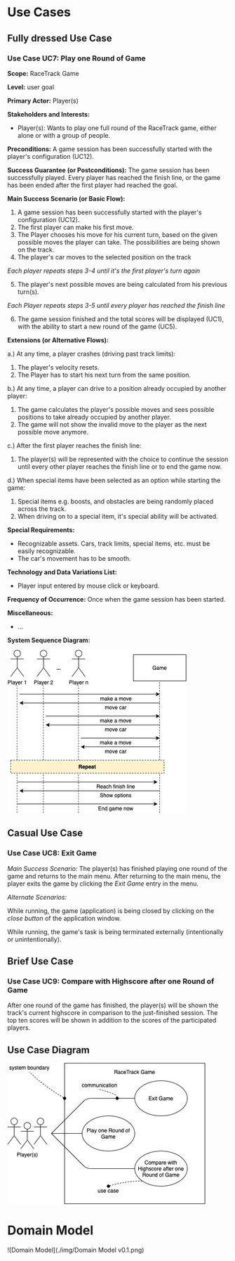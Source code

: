 # Use Cases

## Fully dressed Use Case

### Use Case UC7: Play one Round of Game

**Scope:** RaceTrack Game

**Level:** user goal

**Primary Actor:** Player(s)

**Stakeholders and Interests:**

- Player(s): Wants to play one full round of the RaceTrack game, either alone or with a group of people.

**Preconditions:** A game session has been successfully started with the player's configuration (UC12).

**Success Guarantee (or Postconditions):** The game session has been successfully played. Every player has reached the finish line, or the game has been ended after the first player had reached the goal.

**Main Success Scenario (or Basic Flow):**

1. A game session has been successfully started with the player's configuration (UC12).
2. The first player can make his first move.
3. The Player chooses his move for his current turn, based on the given possible moves the player can take. The possibilities are being shown on the track.
4. The player's car moves to the selected position on the track

*Each player repeats steps 3-4 until it's the first player's turn again*

5. The player's next possible moves are being calculated from his previous turn(s).

*Each Player repeats steps 3-5 until every player has reached the finish line*

6. The game session finished and the total scores will be displayed (UC1), with the ability to start a new round of the game (UC5).

**Extensions (or Alternative Flows):**

a.) At any time, a player crashes (driving past track limits):

1. The player's velocity resets.
2. The Player has to start his next turn from the same position.

b.) At any time, a player can drive to a position already occupied by another player:

1. The game calculates the player's possible moves and sees possible positions to take already occupied by another player.
2. The game will not show the invalid move to the player as the next possible move anymore.

c.) After the first player reaches the finish line:

1. The player(s) will be represented with the choice to continue the session until every other player reaches the finish line or to end the game now.

d.) When special items have been selected as an option while starting the game:

1. Special items e.g. boosts, and obstacles are being randomly placed across the track.
2. When driving on to a special item, it's special ability will be activated.

**Special Requirements:**

- Recognizable assets. Cars, track limits, special items, etc. must be easily recognizable.
- The car's movement has to be smooth.

**Technology and Data Variations List:**

- Player input entered by mouse click or keyboard.

**Frequency of Occurrence:** Once when the game session has been started.

**Miscellaneous:**

- ...

**System Sequence Diagram:**

![System Sequence Diagram Marco](./img/marco-system_sequence_diagram.png)




## Casual Use Case

### Use Case UC8: Exit Game

*Main Success Scenario:* The player(s) has finished playing one round of the game and returns to the main menu. After returning to the main menu, the player exits the game by clicking the *Exit Game* entry in the menu.

*Alternate Scenarios:*

While running, the game (application) is being closed by clicking on the *close button* of the application window.

While running, the game's task is being terminated externally (intentionally or unintentionally).

## Brief Use Case

### Use Case UC9: Compare with Highscore after one Round of Game

After one round of the game has finished, the player(s) will be shown the track's current highscore in comparison to the just-finished session. The top ten scores will be shown in addition to the scores of the participated players.

## Use Case Diagram

![Use Case Diagram Marco](./img/marco-use_case_diagram.png)

# Domain Model

![Domain Model](./img/Domain Model v0.1.png)